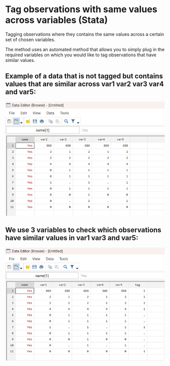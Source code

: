 # Tag observations with same values across variables (Stata)
Tagging observations where they contains the same values across a certain set of chosen variables.

The method uses an automated method that allows you to simply plug in the required variables on which you would like to tag observations that have similar values.

## Example of a data that is not tagged but contains values that are similar across var1 var2 var3 var4 and var5:
![alt text](https://github.com/fahad-mirza/tag_observations_same_value_stata/blob/main/Initial_Data.png?raw=true)


## We use 3 variables to check which observations have similar values in var1 var3 and var5:
![alt text](https://github.com/fahad-mirza/tag_observations_same_value_stata/blob/main/Tagged_Data.png?raw=true)

